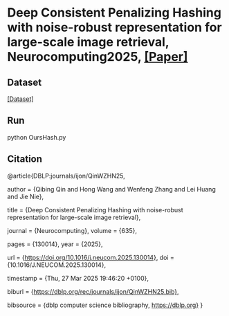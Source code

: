 # Deep Consistent Penalizing Hashing with noise-robust representation for large-scale image retrieval, Neurocomputing2025, [[Paper]](https://doi.org/10.1016/j.neucom.2025.130014)

## Dataset

[[Dataset]](https://github.com/shivram1987/VisionTransformerHashing)

## Run

python OursHash.py

## Citation

@article{DBLP:journals/ijon/QinWZHN25,

  author       = {Qibing Qin and
                  Hong Wang and
                  Wenfeng Zhang and
                  Lei Huang and
                  Jie Nie},
                  
  title        = {Deep Consistent Penalizing Hashing with noise-robust representation
                  for large-scale image retrieval},
                  
  journal      = {Neurocomputing},
  volume       = {635},
  
  pages        = {130014},
  year         = {2025},
  
  url          = {https://doi.org/10.1016/j.neucom.2025.130014},
  doi          = {10.1016/J.NEUCOM.2025.130014},
  
  timestamp    = {Thu, 27 Mar 2025 19:46:20 +0100},
  
  biburl       = {https://dblp.org/rec/journals/ijon/QinWZHN25.bib},
  
  bibsource    = {dblp computer science bibliography, https://dblp.org}
}
